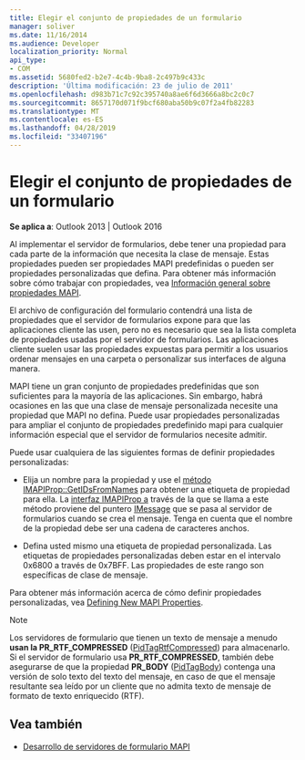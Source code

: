 ```yaml
---
title: Elegir el conjunto de propiedades de un formulario
manager: soliver
ms.date: 11/16/2014
ms.audience: Developer
localization_priority: Normal
api_type:
- COM
ms.assetid: 5680fed2-b2e7-4c4b-9ba8-2c497b9c433c
description: 'Última modificación: 23 de julio de 2011'
ms.openlocfilehash: d983b71c7c92c395740a8ae6f6d3666a8bc2c0c7
ms.sourcegitcommit: 8657170d071f9bcf680aba50b9c07f2a4fb82283
ms.translationtype: MT
ms.contentlocale: es-ES
ms.lasthandoff: 04/28/2019
ms.locfileid: "33407196"
---
```

# <a name="choosing-a-forms-property-set"></a>Elegir el conjunto de propiedades de un formulario

**Se aplica a**: Outlook 2013 | Outlook 2016 
  
Al implementar el servidor de formularios, debe tener una propiedad para cada parte de la información que necesita la clase de mensaje. Estas propiedades pueden ser propiedades MAPI predefinidas o pueden ser propiedades personalizadas que defina. Para obtener más información sobre cómo trabajar con propiedades, vea [Información general sobre propiedades MAPI](mapi-property-overview.md).
  
El archivo de configuración del formulario contendrá una lista de propiedades que el servidor de formularios expone para que las aplicaciones cliente las usen, pero no es necesario que sea la lista completa de propiedades usadas por el servidor de formularios. Las aplicaciones cliente suelen usar las propiedades expuestas para permitir a los usuarios ordenar mensajes en una carpeta o personalizar sus interfaces de alguna manera.
  
MAPI tiene un gran conjunto de propiedades predefinidas que son suficientes para la mayoría de las aplicaciones. Sin embargo, habrá ocasiones en las que una clase de mensaje personalizada necesite una propiedad que MAPI no defina. Puede usar propiedades personalizadas para ampliar el conjunto de propiedades predefinido mapi para cualquier información especial que el servidor de formularios necesite admitir.
  
Puede usar cualquiera de las siguientes formas de definir propiedades personalizadas:
  
- Elija un nombre para la propiedad y use el [método IMAPIProp::GetIDsFromNames](imapiprop-getidsfromnames.md) para obtener una etiqueta de propiedad para ella. La [interfaz IMAPIProp a](imapipropiunknown.md) través de la que se llama a este método proviene del puntero [IMessage](imessageimapiprop.md) que se pasa al servidor de formularios cuando se crea el mensaje. Tenga en cuenta que el nombre de la propiedad debe ser una cadena de caracteres anchos. 
    
- Defina usted mismo una etiqueta de propiedad personalizada. Las etiquetas de propiedades personalizadas deben estar en el intervalo 0x6800 a través de 0x7BFF. Las propiedades de este rango son específicas de clase de mensaje.
    
Para obtener más información acerca de cómo definir propiedades personalizadas, vea [Defining New MAPI Properties](defining-new-mapi-properties.md).
  
> [!NOTE]
> Los servidores de formulario que tienen un texto de mensaje a menudo **usan la PR_RTF_COMPRESSED** ([PidTagRtfCompressed](pidtagrtfcompressed-canonical-property.md)) para almacenarlo. Si el servidor de formulario usa **PR_RTF_COMPRESSED**, también debe asegurarse de que la propiedad **PR_BODY** ([PidTagBody](pidtagbody-canonical-property.md)) contenga una versión de solo texto del texto del mensaje, en caso de que el mensaje resultante sea leído por un cliente que no admita texto de mensaje de formato de texto enriquecido (RTF). 
  
## <a name="see-also"></a>Vea también

- [Desarrollo de servidores de formulario MAPI](developing-mapi-form-servers.md)

